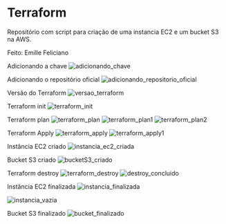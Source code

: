 # Terraform
Repositório com script para criação de uma instancia EC2 e um bucket S3 na AWS.

Feito: Emille Feliciano


Adicionando a chave
![adicionando_chave](https://github.com/EmilleFeliciano/Terraform/assets/99232463/901fa607-ca04-4ab8-8132-9b8c8f6c26cd)

Adicionando o repositório oficial
![adicionando_repositorio_oficial](https://github.com/EmilleFeliciano/Terraform/assets/99232463/89d8c7c9-efd0-4497-b6f2-0a0ccca5ae7f)

Versão do Terraform
![versao_terraform](https://github.com/EmilleFeliciano/Terraform/assets/99232463/3798b87d-deaf-42f1-b0c2-e116d658aba9)

Terraform init
![terraform_init](https://github.com/EmilleFeliciano/Terraform/assets/99232463/5693667b-6794-4bb3-9eb6-edd1848e45a2)

Terraform plan
![terraform_plan](https://github.com/EmilleFeliciano/Terraform/assets/99232463/83a052d2-af5e-4bfc-b765-a75469ac3e60)
![terraform_plan1](https://github.com/EmilleFeliciano/Terraform/assets/99232463/37644569-4875-4b67-995d-4318dc68ae5a)
![terraform_plan2](https://github.com/EmilleFeliciano/Terraform/assets/99232463/9c3aa2ce-cf4f-42e1-9e80-e14529b42204)

Terraform Apply
![terraform_apply](https://github.com/EmilleFeliciano/Terraform/assets/99232463/e69f6ac2-a367-4892-80f5-0d55624ccfbe)
![terraform_apply1](https://github.com/EmilleFeliciano/Terraform/assets/99232463/9ae60b7f-84f8-45af-9c88-05dd481663ea)

Instância EC2 criado
![instancia_ec2_criada](https://github.com/EmilleFeliciano/Terraform/assets/99232463/1b53297b-9476-40ed-8c7d-ed50c8419b76)

Bucket S3 criado
![bucketS3_criado](https://github.com/EmilleFeliciano/Terraform/assets/99232463/494c6f15-7ae8-4178-9c49-e8cb97aa6462)

Terraform destroy
![terraform_destroy](https://github.com/EmilleFeliciano/Terraform/assets/99232463/2ffcdd6d-5085-445c-ae5a-1fd8d4aa72c4)
![destroy_concluido](https://github.com/EmilleFeliciano/Terraform/assets/99232463/e11814ec-5073-40b0-92bf-2763d97288cf)

Instância EC2 finalizada
![instancia_finalizada](https://github.com/EmilleFeliciano/Terraform/assets/99232463/ac7eb5c2-5f81-4b07-a3c8-396dfc369c6a)

![instancia_vazia](https://github.com/EmilleFeliciano/Terraform/assets/99232463/c7062e04-ee3d-4a77-9dd8-a34eca64f97a)

Bucket S3 finalizado
![bucket_finalizado](https://github.com/EmilleFeliciano/Terraform/assets/99232463/ea16a423-8f2f-4945-935c-d907ff616414)

